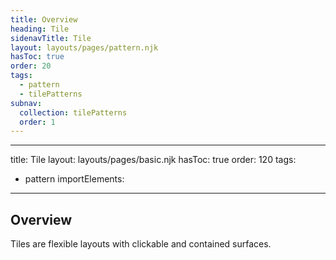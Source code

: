 ```yaml
---
title: Overview
heading: Tile
sidenavTitle: Tile
layout: layouts/pages/pattern.njk
hasToc: true
order: 20
tags:
  - pattern
  - tilePatterns
subnav:
  collection: tilePatterns
  order: 1
---
```


---
title: Tile
layout: layouts/pages/basic.njk
hasToc: true
order: 120
tags:
  - pattern
importElements:
---

<link rel="stylesheet" data-helmet href="/assets/packages/@rhds/elements/elements/rh-table/rh-table-lightdom.css">
<link rel="stylesheet" data-helmet href="/styles/samp.css">
<script type="module" data-helmet>
  import '@rhds/elements/rh-tile/rh-tile.js';
  import '@rhds/elements/rh-cta/rh-cta.js';
  import '@rhds/elements/rh-surface/rh-surface.js';
  import '@rhds/elements/rh-code-block/rh-code-block.js';
</script>

<style data-helmet>
  .grid + rh-cta {
    margin-block-start: var(--rh-space-lg);
  }

  rh-tile {
    width: 320px;
  }

  rh-tile.accented-tile {
    position: relative;
    overflow: hidden;
    border-radius: var(--rh-border-radius-default);
  }

  rh-tile.accented-tile::before {
    content: '';
    position: absolute;
    z-index: 2;
    display: block;
    inset-block-start: 0;
    inset-inline: 0;
    border-block-start-color: var(--rh-color-brand-red);
    border-block-start-width: var(--rh-border-width-lg);
    border-block-start-style: solid;
    pointer-events: none;
  }
</style>

## Overview

Tiles are flexible layouts with clickable and contained surfaces.

